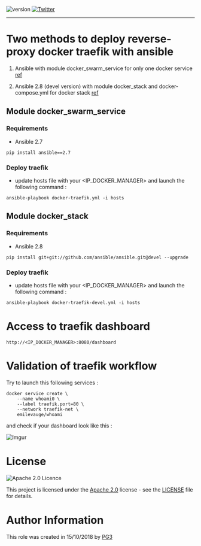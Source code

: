 ![version](https://img.shields.io/badge/version-v1.0-orange.svg)
[![Twitter](https://img.shields.io/twitter/follow/pg3io.svg?style=social)](https://twitter.com/intent/follow?screen_name=pg3io)

-----

# Two methods to deploy reverse-proxy docker traefik with ansible
1. Ansible with module docker_swarm_service for only one docker service [ref](https://docs.ansible.com/ansible/devel/modules/docker_swarm_service_module.html)

2. Ansible 2.8 (devel version) with module docker_stack and docker-compose.yml for docker stack [ref](https://docs.ansible.com/ansible/devel/modules/docker_stack_module.html)

## Module docker_swarm_service
### Requirements
* Ansible 2.7

```
pip install ansible==2.7
```

### Deploy traefik
* update hosts file with your \<IP_DOCKER_MANAGER> and launch the following command :

```
ansible-playbook docker-traefik.yml -i hosts
```

## Module docker_stack
### Requirements

* Ansible 2.8

```
pip install git+git://github.com/ansible/ansible.git@devel --upgrade
```

### Deploy traefik
* update hosts file with your \<IP_DOCKER_MANAGER> and launch the following command :

```
ansible-playbook docker-traefik-devel.yml -i hosts
```

# Access to traefik dashboard

```
http://<IP_DOCKER_MANAGER>:8080/dashboard
```


# Validation of traefik workflow

Try to launch this following services :

```
docker service create \
    --name whoami0 \
    --label traefik.port=80 \
    --network traefik-net \
    emilevauge/whoami
```

and check if your dashboard look like this :

![Imgur](https://i.imgur.com/LGOGEQB.png)


# License

![Apache 2.0 Licence](https://img.shields.io/hexpm/l/plug.svg)

This project is licensed under the [Apache 2.0](https://www.apache.org/licenses/LICENSE-2.0) license - see the [LICENSE](LICENSE) file for details.

# Author Information
This role was created in 15/10/2018 by [PG3](https://pg3.io)
